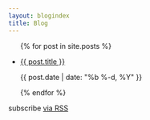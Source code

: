 ```yaml
---
layout: blogindex
title: Blog
---
```



<ul class="posts">
{% for post in site.posts %}
  <li class="windowpane">
    <p class="link"><a href="{{ post.url | prepend: site.baseurl }}">{{ post.title }}</a></p>
    <p class="date">{{ post.date | date: "%b %-d, %Y" }}</p>

  </li>
{% endfor %}
</ul>

<p class="rss-subscribe">subscribe <a href="{{ "/feed.xml" | prepend: site.baseurl }}">via RSS</a></p>
